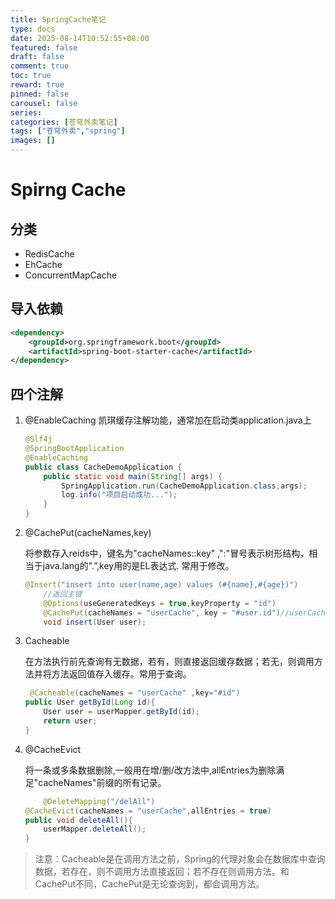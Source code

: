 ```yaml
---
title: SpringCache笔记
type: docs
date: 2025-08-14T10:52:55+08:00
featured: false
draft: false
comment: true
toc: true
reward: true
pinned: false
carousel: false
series:
categories: [苍穹外卖笔记]
tags: ["苍穹外卖","spring"]
images: []
---
```

# Spirng Cache
## 分类
- RedisCache
- EhCache
- ConcurrentMapCache
## 导入依赖
```xml
<dependency>
    <groupId>org.springframework.boot</groupId>
    <artifactId>spring-boot-starter-cache</artifactId>
</dependency>
```
## 四个注解
1. @EnableCaching
    凯琪缓存注解功能，通常加在启动类application.java上
    ```java
    @Slf4j
    @SpringBootApplication
    @EnableCaching
    public class CacheDemoApplication {
        public static void main(String[] args) {
            SpringApplication.run(CacheDemoApplication.class,args);
            log.info("项目启动成功...");
        }
    }
    ```
2. @CachePut(cacheNames,key)

    将参数存入reids中，键名为"cacheNames::key" ,":"冒号表示树形结构，相当于java.lang的".”,key用的是EL表达式.
    常用于修改。
    ```java
    @Insert("insert into user(name,age) values (#{name},#{age})")
        //返回主键
        @Options(useGeneratedKeys = true,keyProperty = "id")
        @CachePut(cacheNames = "userCache", key = "#user.id")//userCache
        void insert(User user);
    ```
3. Cacheable

    在方法执行前先查询有无数据，若有，则直接返回缓存数据；若无，则调用方法并将方法返回值存入缓存。常用于查询。
    ```java
     @Cacheable(cacheNames = "userCache" ,key="#id")
    public User getById(Long id){
        User user = userMapper.getById(id);
        return user;
    }
    ```
4. @CacheEvict

    将一条或多条数据删除,一般用在增/删/改方法中,allEntries为删除满足"cacheNames"前缀的所有记录。
    ```java
    	@DeleteMapping("/delAll")
    @CacheEvict(cacheNames = "userCache",allEntries = true)
    public void deleteAll(){
        userMapper.deleteAll();
    }

    ```
    
>注意：Cacheable是在调用方法之前，Spring的代理对象会在数据库中查询数据，若存在，则不调用方法直接返回；若不存在则调用方法。和CachePut不同，CachePut是无论查询到，都会调用方法。